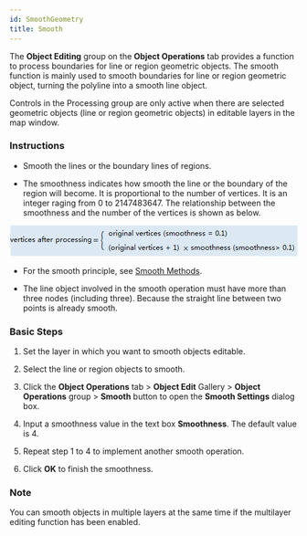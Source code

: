 ```yaml
---
id: SmoothGeometry
title: Smooth
---
```

The **Object Editing** group on the **Object Operations** tab provides a
function to process boundaries for line or region geometric objects. The
smooth function is mainly used to smooth boundaries for line or region
geometric object, turning the polyline into a smooth line object.

Controls in the Processing group are only active when there are selected
geometric objects (line or region geometric objects) in editable layers in the
map window.

### Instructions

* Smooth the lines or the boundary lines of regions.

* The smoothness indicates how smooth the line or the boundary of the
region will become. It is proportional to the number of vertices. It is an
integer raging from 0 to 2147483647. The relationship between the smoothness
and the number of the vertices is shown as below.  

![](img/flattingParam.png)  

* For the smooth principle, see [Smooth Methods](../../Vector/SmoothMeth).

* The line object involved in the smooth operation must have more than
three nodes (including three). Because the straight line between two points is
already smooth.

 ### Basic Steps

1. Set the layer in which you want to smooth objects editable.

2. Select the line or region objects to smooth.

3. Click the **Object Operations** tab > **Object Edit** Gallery > **Object Operations** group > **Smooth** button to open the **Smooth Settings** dialog box.

4. Input a smoothness value in the text box **Smoothness**. The default value is 4.

5. Repeat step 1 to 4 to implement another smooth operation.

6. Click **OK** to finish the smoothness.

 ### Note

You can smooth objects in multiple layers at the same time if the multilayer editing function has been enabled.

